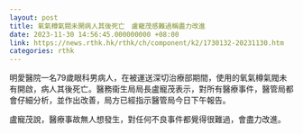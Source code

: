 ```yaml
---
layout: post
title: 氧氣樽氣閥未開病人其後死亡　盧寵茂感難過稱盡力改進
date: 2023-11-30 14:56:45.000000000 +08:00
link: https://news.rthk.hk/rthk/ch/component/k2/1730132-20231130.htm
categories: rthk
---
```


明愛醫院一名79歲眼科男病人，在被運送深切治療部期間，使用的氧氣樽氣閥未有開啟，病人其後死亡。醫務衞生局局長盧寵茂表示，對所有醫療事件，醫管局都會仔細分析，並作出改善，局方已經指示醫管局今日下午報告。

盧寵茂說，醫療事故無人想發生，對任何不良事件都覺得很難過，會盡力改進。
